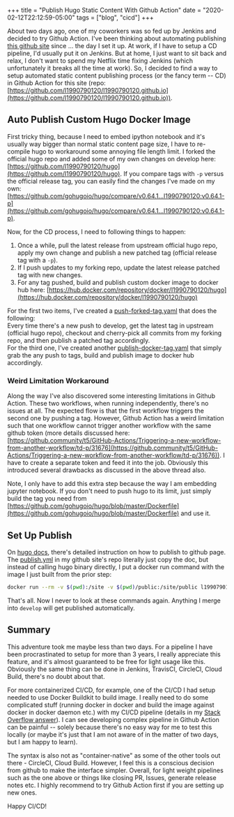 +++
title = "Publish Hugo Static Content With Github Action"
date = "2020-02-12T22:12:59-05:00"
tags = ["blog", "cicd"]
+++

About two days ago, one of my coworkers was so fed up by Jenkins and decided to try Github Action. I've been thinking about automating publishing [this github site](http://l1990790120.github.io/) since ... the day I set it up. At work, if I have to setup a CD pipeline, I'd usually put it on Jenkins. But at home, I just want to sit back and relax, I don't want to spend my Netflix time fixing Jenkins (which unfortunately it breaks all the time at work). So, I decided to find a way to setup automated static content publishing process (or the fancy term -- CD) in Github Action for this site (repo: [https://github.com/l1990790120/l1990790120.github.io](https://github.com/l1990790120/l1990790120.github.io)).

## Auto Publish Custom Hugo Docker Image

First tricky thing, because I need to embed ipython notebook and it's usually way bigger than normal static content page size, I have to re-compile hugo to workaround some annoying file length limit. I forked the official hugo repo and added some of my own changes on develop here: [https://github.com/l1990790120/hugo](https://github.com/l1990790120/hugo). If you compare tags with `-p` versus the official release tag, you can easily find the changes I've made on my own: [https://github.com/gohugoio/hugo/compare/v0.64.1...l1990790120:v0.64.1-p](https://github.com/gohugoio/hugo/compare/v0.64.1...l1990790120:v0.64.1-p).

Now, for the CD process, I need to following things to happen:

1. Once a while, pull the latest release from upstream official hugo repo, apply my own change and publish a new patched tag (official release tag with a `-p`).
2. If I push updates to my forking repo, update the latest release patched tag with new changes.
3. For any tag pushed, build and publish custom docker image to docker hub here: [https://hub.docker.com/repository/docker/l1990790120/hugo](https://hub.docker.com/repository/docker/l1990790120/hugo)

For the first two items, I've created a [push-forked-tag.yaml](https://github.com/l1990790120/hugo/blob/develop/.github/workflows/push-forked-tag.yaml) that does the following:  
Every time there's a new push to develop, get the latest tag in upstream (official hugo repo), checkout and cherry-pick all commits from my forking repo, and then publish a patched tag accordingly.  
For the third one, I've created another [publish-docker-tag.yaml](https://github.com/l1990790120/hugo/blob/develop/.github/workflows/publish-docker-tag.yaml) that simply grab the any push to tags, build and publish image to docker hub accordingly.

### Weird Limitation Workaround

Along the way I've also discovered some interesting limitations in Github Action. These two workflows, when running independently, there's no issues at all. The expected flow is that the first workflow triggers the second one by pushing a tag. However, Github Action has a weird limitation such that one workflow cannot trigger another workflow with the same github token (more details discussed here: [https://github.community/t5/GitHub-Actions/Triggering-a-new-workflow-from-another-workflow/td-p/31676](https://github.community/t5/GitHub-Actions/Triggering-a-new-workflow-from-another-workflow/td-p/31676)). I have to create a separate token and feed it into the job. Obviously this introduced several drawbacks as discussed in the above thread also.

Note, I only have to add this extra step because the way I am embedding jupyter notebook. If you don't need to push hugo to its limit, just simply build the tag you need from [https://github.com/gohugoio/hugo/blob/master/Dockerfile](https://github.com/gohugoio/hugo/blob/master/Dockerfile) and use it.

## Set Up Publish

On [hugo docs](https://gohugo.io/hosting-and-deployment/hosting-on-github/#put-it-into-a-script), there's detailed instruction on how to publish to github page. The [publish.yml](https://github.com/l1990790120/l1990790120.github.io/blob/develop/.github/workflows/publish.yml) in my github site's repo literally just copy the doc, but instead of calling hugo binary directly, I put a docker run command with the image I just built from the prior step:

```bash
docker run --rm -v $(pwd):/site -v $(pwd)/public:/site/public l1990790120/hugo:0.64.1-p ""
```

That's all. Now I never to look at these commands again. Anything I merge into `develop` will get published automatically.

## Summary

This adventure took me maybe less than two days. For a pipeline I have been procrastinated to setup for more than 3 years, I really appreciate this feature, and it's almost guaranteed to be free for light usage like this. Obviously the same thing can be done in Jenkins, TravisCI, CircleCI, Cloud Build, there's no doubt about that.

For more containerized CI/CD, for example, one of the CI/CD I had setup needed to use Docker Buildkit to build image. I really need to do some complicated stuff (running docker in docker and build the image against docker in docker daemon etc.) with my CI/CD pipeline (details in my [Stack Overflow answer](https://stackoverflow.com/questions/57175062/using-docker-buildkit-on-google-cloud-build/58440922#58440922)). I can see developing complex pipeline in Github Action can be painful -- solely because there's no easy way for me to test this locally (or maybe it's just that I am not aware of in the matter of two days, but I am happy to learn).

The syntax is also not as "container-native" as some of the other tools out there - CircleCI, Cloud Build. However, I feel this is a conscious decision from github to make the interface simpler. Overall, for light weight pipelines such as the one above or things like closing PR, Issues, generate release notes etc. I highly recommend to try Github Action first if you are setting up new ones.

Happy CI/CD!
